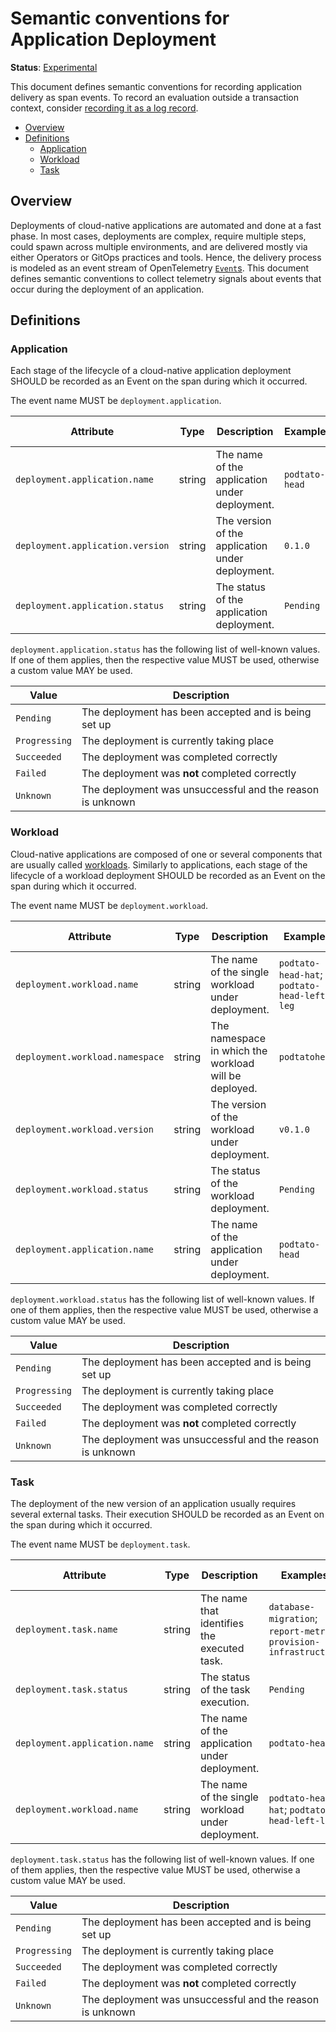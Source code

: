 # Semantic conventions for Application Deployment

**Status**: [Experimental](../../document-status.md)

This document defines semantic conventions for recording application delivery as span events.
To record an evaluation outside a transaction context, consider
[recording it as a log record](../../logs/semantic_conventions/deployment.md).

<!-- Re-generate TOC with `markdown-toc --no-first-h1 -i` -->

<!-- toc -->

- [Overview](#overview)
- [Definitions](#definitions)
    * [Application](#application)
    * [Workload](#workload)
    * [Task](#task)

<!-- tocstop -->

## Overview

Deployments of cloud-native applications are automated and done at a fast phase.
In most cases, deployments are complex, require multiple steps, could spawn across multiple environments,
and are delivered mostly via either Operators or GitOps practices and tools.
Hence, the delivery process is modeled as an event stream of OpenTelemetry [`Event`s](../api.md#add-events).
This document defines semantic conventions to collect telemetry signals about events that occur during the
deployment of an application.

## Definitions

### Application

Each stage of the lifecycle of a cloud-native application deployment SHOULD be recorded as an Event on the span during
which it occurred.

<!-- semconv deployment.application -->
The event name MUST be `deployment.application`.

| Attribute  | Type | Description  | Examples  | Requirement Level |
|---|---|---|---|---|
| `deployment.application.name` | string | The name of the application under deployment. | `podtato-head` | Required |
| `deployment.application.version` | string | The version of the application under deployment. | `0.1.0` | Recommended |
| `deployment.application.status` | string | The status of the application deployment. | `Pending` | Recommended |

`deployment.application.status` has the following list of well-known values. If one of them applies, then the respective value MUST be used, otherwise a custom value MAY be used.

| Value  | Description |
|---|---|
| `Pending` | The deployment has been accepted and is being set up |
| `Progressing` | The deployment is currently taking place |
| `Succeeded` | The deployment was completed correctly |
| `Failed` | The deployment was **not** completed correctly |
| `Unknown` | The deployment was unsuccessful and the reason is unknown |
<!-- endsemconv -->

### Workload

Cloud-native applications are composed of one or several components that are usually called [workloads](https://kubernetes.io/docs/concepts/workloads/).
Similarly to applications, each stage of the lifecycle of a workload deployment SHOULD be recorded as an Event on the span during
which it occurred.

<!-- semconv deployment.workload -->
The event name MUST be `deployment.workload`.

| Attribute  | Type | Description  | Examples  | Requirement Level |
|---|---|---|---|---|
| `deployment.workload.name` | string | The name of the single workload under deployment. | `podtato-head-hat`; `podtato-head-left-leg` | Required |
| `deployment.workload.namespace` | string | The namespace in which the workload will be deployed. | `podtatohead` | Recommended |
| `deployment.workload.version` | string | The version of the workload under deployment. | `v0.1.0` | Recommended |
| `deployment.workload.status` | string | The status of the workload deployment. | `Pending` | Recommended |
| `deployment.application.name` | string | The name of the application under deployment. | `podtato-head` | Required |

`deployment.workload.status` has the following list of well-known values. If one of them applies, then the respective value MUST be used, otherwise a custom value MAY be used.

| Value  | Description |
|---|---|
| `Pending` | The deployment has been accepted and is being set up |
| `Progressing` | The deployment is currently taking place |
| `Succeeded` | The deployment was completed correctly |
| `Failed` | The deployment was **not** completed correctly |
| `Unknown` | The deployment was unsuccessful and the reason is unknown |
<!-- endsemconv -->

### Task

The deployment of the new version of an application usually requires several external tasks.
Their execution SHOULD be recorded as an Event on the span during which it occurred.

<!-- semconv deployment.task -->
The event name MUST be `deployment.task`.

| Attribute  | Type | Description  | Examples  | Requirement Level |
|---|---|---|---|---|
| `deployment.task.name` | string | The name that identifies the executed task. | `database-migration`; `report-metric`; `provision-infrastructure` | Required |
| `deployment.task.status` | string | The status of the task execution. | `Pending` | Recommended |
| `deployment.application.name` | string | The name of the application under deployment. | `podtato-head` | Required |
| `deployment.workload.name` | string | The name of the single workload under deployment. | `podtato-head-hat`; `podtato-head-left-leg` | Recommended |

`deployment.task.status` has the following list of well-known values. If one of them applies, then the respective value MUST be used, otherwise a custom value MAY be used.

| Value  | Description |
|---|---|
| `Pending` | The deployment has been accepted and is being set up |
| `Progressing` | The deployment is currently taking place |
| `Succeeded` | The deployment was completed correctly |
| `Failed` | The deployment was **not** completed correctly |
| `Unknown` | The deployment was unsuccessful and the reason is unknown |
<!-- endsemconv -->